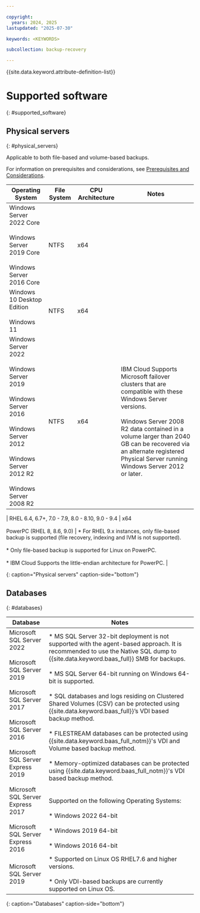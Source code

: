 ```yaml
---

copyright:
  years: 2024, 2025
lastupdated: "2025-07-30"

keywords: <KEYWORDS>

subcollection: backup-recovery

---
```


{{site.data.keyword.attribute-definition-list}}

# Supported software
{: #supported_software}






## Physical servers
{: #physical_servers}

Applicable to both file-based and volume-based backups.

For information on prerequisites and considerations, see [Prerequisites and Considerations](/docs/backup-recovery?topic=backup-recovery-plan_and_prepare_for_physical_server_protection).


| Operating System | File System | CPU Architecture | Notes |
| --- | --- | --- | --- |
| Windows Server 2022 Core<br><br>Windows Server 2019 Core<br><br>Windows Server 2016 Core | NTFS | x64 |     |
| Windows 10 Desktop Edition<br><br>Windows 11 | NTFS | x64 |     |
| Windows Server 2022<br><br>Windows Server 2019<br><br>Windows Server 2016<br><br>Windows Server 2012<br><br>Windows Server 2012 R2<br><br>Windows Server 2008 R2 | NTFS | x64 | IBM Cloud Supports Microsoft failover clusters that are compatible with these Windows Server versions.<br><br>Windows Server 2008 R2 data contained in a volume larger than 2040 GB can be recovered via an alternate registered Physical Server running Windows Server 2012 or later. |

| RHEL 6.4, 6.7+, 7.0 - 7.9, 8.0 - 8.10, 9.0 - 9.4 | x64<br><br>PowerPC (RHEL 8, 8.6, 9.0) | *   For RHEL 9.x instances, only file-based backup is supported (file recovery, indexing and IVM is not supported).<br>    <br>*   Only file-based backup is supported for Linux on PowerPC.<br>    <br>*   IBM Cloud Supports the little-endian architecture for PowerPC. |

{: caption="Physical servers" caption-side="bottom"}



## Databases
{: #databases}


| Database | Notes |
| --- | --- |
| Microsoft SQL Server 2022<br><br>Microsoft SQL Server 2019<br><br>Microsoft SQL Server 2017<br><br>Microsoft SQL Server 2016<br><br>Microsoft SQL Server Express 2019<br><br>Microsoft SQL Server Express 2017<br><br>Microsoft SQL Server Express 2016 | *   MS SQL Server 32-bit deployment is not supported with the agent-based approach. It is recommended to use the Native SQL dump to {{site.data.keyword.baas_full}} SMB for backups.<br>    <br>*   MS SQL Server 64-bit running on Windows 64-bit is supported.<br>    <br>*   SQL databases and logs residing on Clustered Shared Volumes (CSV) can be protected using {{site.data.keyword.baas_full}}’s VDI based backup method.<br>    <br>*   FILESTREAM databases can be protected using {{site.data.keyword.baas_full_notm}}'s VDI and Volume based backup method.<br>    <br>*   Memory-optimized databases can be protected using {{site.data.keyword.baas_full_notm}}'s VDI based backup method.<br>    <br><br>Supported on the following Operating Systems:<br><br>*   Windows 2022 64-bit<br>    <br>*   Windows 2019 64-bit<br>    <br>*   Windows 2016 64-bit |
| Microsoft SQL Server 2019 | *   Supported on Linux OS RHEL7.6 and higher versions.<br>    <br>*   Only VDI-based backups are currently supported on Linux OS. |

{: caption="Databases" caption-side="bottom"}
